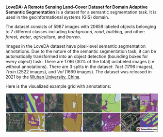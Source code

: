 **LoveDA: A Remote Sensing Land-Cover Dataset for Domain Adaptive Semantic Segmentation** is a dataset for a semantic segmentation task. It is used in the geoinformational systems (GIS) domain. 



The dataset consists of 5987 images with 20658 labeled objects belonging to 7 different classes including *background*, *road*, *building*, and other: *forest*, *water*, *agriculture*, and *barren*.

Images in the LoveDA dataset have pixel-level semantic segmentation annotations. Due to the nature of the semantic segmentation task, it can be automatically transformed into an object detection (bounding boxes for every object) task. There are 1796 (30% of the total) unlabeled images (i.e. without annotations). There are 3 splits in the dataset: *Test* (1796 images), *Train* (2522 images), and *Val* (1669 images). The dataset was released in 2021 by the [Wuhan University, China](https://en.whu.edu.cn/).

Here is the visualized example grid with annotations:

<img src="https://github.com/dataset-ninja/remote-sensing-land-cover-dataset/raw/main/visualizations/side_annotations_grid.png">

